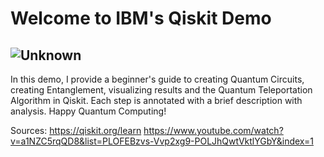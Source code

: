 # Welcome to IBM's Qiskit Demo
![Unknown](https://user-images.githubusercontent.com/76749991/133145149-4a43d91a-61ad-4596-9b69-7b1ed319d65b.png)
----------------------------------------------------------------
In this demo, I provide a beginner's guide to creating Quantum Circuits, creating Entanglement, visualizing results and the Quantum Teleportation Algorithm in Qiskit. Each step is annotated with a brief description with analysis. Happy Quantum Computing!


Sources:
https://qiskit.org/learn
https://www.youtube.com/watch?v=a1NZC5rqQD8&list=PLOFEBzvs-Vvp2xg9-POLJhQwtVktlYGbY&index=1
